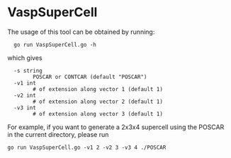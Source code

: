 # VaspSuperCell
The usage of this tool can be obtained by running:
```console
  go run VaspSuperCell.go -h
```
which gives
```console
  -s string
    	POSCAR or CONTCAR (default "POSCAR")
  -v1 int
    	# of extension along vector 1 (default 1)
  -v2 int
    	# of extension along vector 2 (default 1)
  -v3 int
    	# of extension along vector 3 (default 1)
```
For example, if you want to generate a 2x3x4 supercell using the POSCAR in the current directory, please run 
```console
go run VaspSuperCell.go -v1 2 -v2 3 -v3 4 ./POSCAR
```
